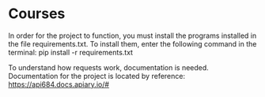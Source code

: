 # Courses

In order for the project to function, you must install the programs installed in the file requirements.txt.
To install them, enter the following command in the terminal: pip install -r requirements.txt 

To understand how requests work, documentation is needed.
Documentation for the project is located by reference: https://api684.docs.apiary.io/#
